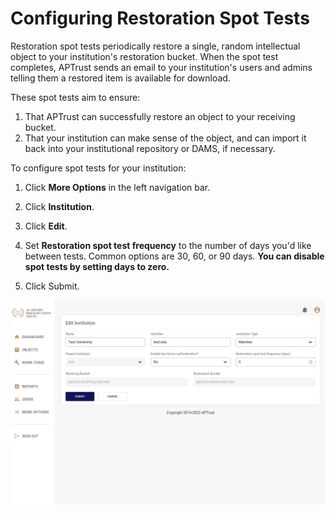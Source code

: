 # Configuring Restoration Spot Tests

Restoration spot tests periodically restore a single, random intellectual object to your institution's restoration bucket. When the spot test completes, APTrust sends an email to your institution's users and admins telling them a restored item is available for download.

These spot tests aim to ensure:

1. That APTrust can successfully restore an object to your receiving bucket.
1. That your institution can make sense of the object, and can import it back into your institutional repository or DAMS, if necessary.

To configure spot tests for your institution:

1. Click __More Options__ in the left navigation bar.

1. Click __Institution__.

1. Click __Edit__.

1. Set __Restoration spot test frequency__ to the number of days you'd like between tests. Common options are 30, 60, or 90 days. __You can disable spot tests by setting days to zero.__

1. Click Submit.

![Edit Institution](../img/registry/InstitutionEdit.png)
